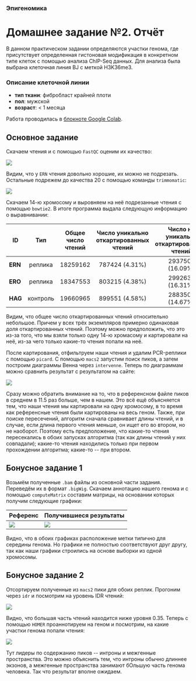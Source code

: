 ### Эпигеномика
# Домашнее задание №2. Отчёт
В данном практическом задании определяются участки генома, где присутствует определенная гистоновая модификация в конкретном типе клеток с помощью анализа ChIP-Seq данных.
Для анализа была выбрана клеточная линия BJ с меткой H3K36me3.

### Описание клеточной линии
- **тип ткани**: фибробласт крайней плоти
- **пол**:       мужской
- **возраст**:   < 1 месяца

Работа проводилась в [блокноте Google Colab](https://colab.research.google.com/drive/1vNY6Gd5PF2tE6JCybgyyHxBQqTt5Ni12?usp=sharing). 

## Основное задание
Скачаем чтения и с помощью `FastQC` оценим их качество:

![](https://github.com/akamaaru/hse25_hw2/blob/main/img/fastqc/multi.png)

Видим, что у `ERN` чтения довольно хорошие, их можно не подрезать. Остальные подрежем до качества 20 с помощью команды `trimmomatic`:

![](https://github.com/akamaaru/hse25_hw2/blob/main/img/fastqc/trimmed_comparison.png)

Скачаем 14-ю хромосому и выровняем на неё подрезанные чтения с помощью `bowtie2`. В итоге программа выдала следующую информацию о выравнивании:

| ID             | Тип        | Общее число чтений | Число уникально откартированных чтений | Число не уникально откартированных чтений | Общее число откартированных чтений
|----------|:----------:|:----------------:|:----------------:|:----------------:|:----------------:|
| **ERN** | реплика | 18259162   | 787424 (4.31%) | 2937508 (16.09%)  | 3724932 (20.40%) |
| **ERO** | реплика | 18347553   | 803215 (4.38%) | 2992631 (16.31%) | 3795846 (20.69%) |
| **HAG** | контроль | 19660965   | 899551 (4.58%) | 2883508 (14.67%) | 3783059 (19.24%) |

Видим, что общее число откартированных чтений относительно небольшое. Причем у всех трёх экземпляров примерно одинаковая доля откартированных чтений. Поэтому можно предположить, что это из-за того, что мы взяли только одну 14-ю хромасому и картировали на неё, из-за чего только какие-то чтения попали на неё.

После картирования, отфильтруем наши чтения и удалим PCR-реплики с помощью `picard`. 
С помощью `macs2` запустим поиск пиков, а затем построим диаграммы Венна через `intervenne`. Теперь по диаграммам можно сравнить результат с результатом на сайте:

![](https://github.com/akamaaru/hse25_hw2/blob/main/img/venn/multi_venn.png)

Сразу можно обратить внимание на то, что в референсном файле пиков в среднем в 11.5 раз больше, чем в нашем. 
Это всё ещё объясняется тем, что наши чтения мы картировали на одну хромосому, в то время как референсные чтения были картированы на весь геном. 
Также, при поиске пересечений, алгоритм сначала сравнивает длины чтений, и в случае, если длина первого чтения меньше, он ищет его во втором, но не наоборот. 
Поэтому есть предположение, что какие-то чтения пересекались в обоих запусках алгоритма (так как длины чтений у них совпадали); 
какие-то чтения находились только при первом прохождении алгоритма; какие-то -- при втором.

## Бонусное задание 1
Возьмём полученные `.bam` файлы из основной части задания. 
Переведём их в формат `.bigWig`. 
Скачаем аннотацию нашего генома и с помощью `computeMatrix` составим матрицы, на основании которых получим следующие графики:

| Референс | Получившиеся результаты |
| --- | --- |
|  ![](https://github.com/akamaaru/hse25_hw2/blob/main/img/ngs/reference.png) | ![](https://github.com/akamaaru/hse25_hw2/blob/main/img/ngs/results.png) |

Видно, что в обоих графиках расположение метки типично для середины генома. 
Но графики не полностью соответствуют друг другу, так как наши графики строились на основе выборки из одной хромосомы.

## Бонусное задание 2
Отсортируем полученные из `macs2` пики для обоих реплик.
Прогоним через `idr` и посмотрим на уровень IDR чтений:

![](https://github.com/akamaaru/hse25_hw2/blob/main/img/distributions/idr_distribution.png)

Видно, что большая часть чтений находится ниже уровня 0.35.
Теперь с помощью `HOMER` проаннотируем на геном и посмотрим, на какие участки генома попали чтения:

![](https://github.com/akamaaru/hse25_hw2/blob/main/img/distributions/peak_distribution.png)

Тут лидеры по содержанию пиков -- интроны и межгенные пространства. 
Это можно объяснить тем, что интроны обычно длиннее экзонов, а межгенные пространства занимают бОльшую часть генома человека.
Так что результат вполне ожидаем.
